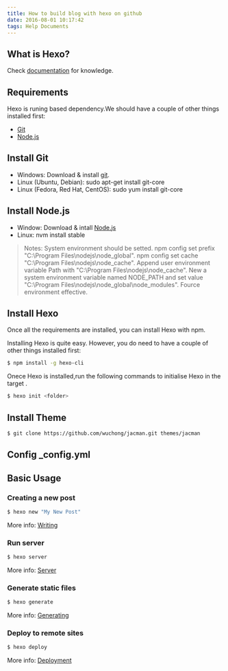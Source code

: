 ```yaml
---
title: How to build blog with hexo on github
date: 2016-08-01 10:17:42
tags: Help Documents
---
```



## What is Hexo?

Check [documentation](https://hexo.io/docs/) for knowledge.

## Requirements

Hexo is runing based dependency.We should have a couple of other things installed first:
+ [Git](https://git-scm.com)
+ [Node.js](https://nodejs.org)


## Install Git
+ Windows: Download & install [git](https://git-scm.com/downloads).
+ Linux (Ubuntu, Debian): sudo apt-get install git-core
+ Linux (Fedora, Red Hat, CentOS): sudo yum install git-core

## Install Node.js
+ Window: Download & intall [Node.js](https://nodejs.org/en/download/)
+ Linux: nvm install stable

> Notes:
> System environment should be setted.
> npm config set prefix "C:\Program Files\nodejs\node_global".
> npm config set cache "C:\Program Files\nodejs\node_cache".
> Append user environment variable Path with "C:\Program Files\nodejs\node_cache".
> New a system environment variable named NODE_PATH and set value "C:\Program Files\nodejs\node_global\node_modules".
> Fource environment effective.

## Install Hexo
Once all the requirements are installed, you can install Hexo with npm.

Installing Hexo is quite easy. However, you do need to have a couple of other things installed first:

``` bash
$ npm install -g hexo-cli
```

Onece Hexo is installed,run the following commands to initialise Hexo in the target <folder>.

``` bash
$ hexo init <folder>
```

## Install Theme

``` bash
$ git clone https://github.com/wuchong/jacman.git themes/jacman
```

## Config _config.yml



## Basic Usage

### Creating a new post

``` bash
$ hexo new "My New Post"
```

More info: [Writing](https://hexo.io/docs/writing.html)

### Run server


``` bash
$ hexo server
```

More info: [Server](https://hexo.io/docs/server.html)


### Generate static files

``` bash
$ hexo generate
```

More info: [Generating](https://hexo.io/docs/generating.html)

### Deploy to remote sites

``` bash
$ hexo deploy
```

More info: [Deployment](https://hexo.io/docs/deployment.html)




